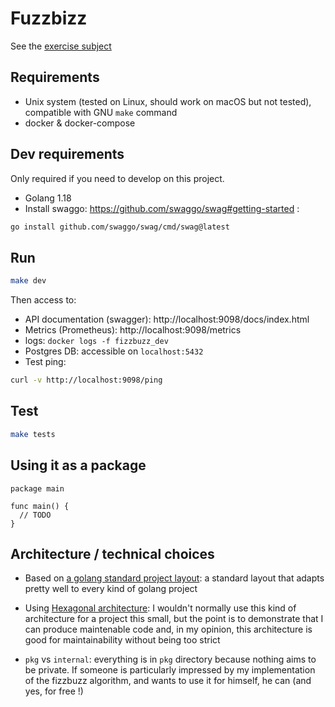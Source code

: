 Fuzzbizz
==========

See the [exercise subject](docs/subject.md)

Requirements
-----------

- Unix system (tested on Linux, should work on macOS but not tested), compatible with GNU `make` command
- docker & docker-compose


Dev requirements
-----------

Only required if you need to develop on this project.

- Golang 1.18
- Install swaggo: https://github.com/swaggo/swag#getting-started :
```bash
go install github.com/swaggo/swag/cmd/swag@latest
```


Run
----

```bash
make dev
```

Then access to:
- API documentation (swagger): http://localhost:9098/docs/index.html
- Metrics (Prometheus): http://localhost:9098/metrics
- logs: `docker logs -f fizzbuzz_dev`
- Postgres DB: accessible on `localhost:5432`
- Test ping:
```bash
curl -v http://localhost:9098/ping
```


Test
----

```bash
make tests
```


Using it as a package
----------------


```golang
package main

func main() {
  // TODO
}

```



Architecture / technical choices
---------

- Based on [a golang standard project layout](https://github.com/golang-standards/project-layout): a standard layout that adapts pretty well to every kind of golang project

- Using [Hexagonal architecture](https://medium.com/@matiasvarela/hexagonal-architecture-in-go-cfd4e436faa3): I wouldn't normally use this kind of architecture for a project this small, but the point is to demonstrate that I can produce maintenable code and, in my opinion, this architecture is good for maintainability without being too strict

- `pkg` vs `internal`: everything is in `pkg` directory because nothing aims to be private. If someone
is particularly impressed by my implementation of the fizzbuzz algorithm, and wants to use it for himself, he can (and yes, for free !)
